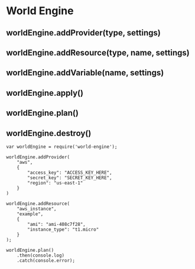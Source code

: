 # World Engine

## worldEngine.addProvider(type, settings)

## worldEngine.addResource(type, name, settings)

## worldEngine.addVariable(name, settings)

## worldEngine.apply()

## worldEngine.plan()

## worldEngine.destroy()


```
var worldEngine = require('world-engine');

worldEngine.addProvider(
    "aws",
    {
        "access_key": "ACCESS_KEY_HERE",
        "secret_key": "SECRET_KEY_HERE",
        "region": "us-east-1"
    }
)

worldEngine.addResource(
    "aws_instance",
    "example",
    {
        "ami": "ami-408c7f28",
        "instance_type": "t1.micro"
    }
);

worldEngine.plan()
    .then(console.log)
    .catch(console.error);
```
